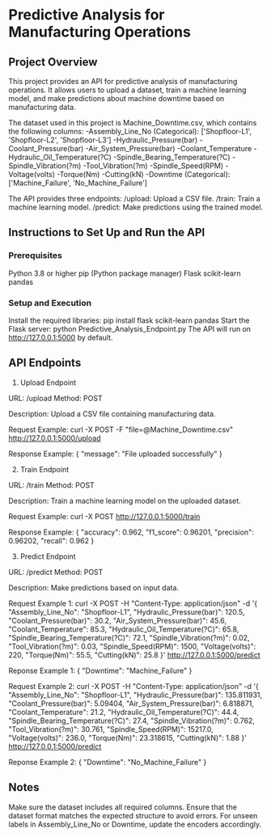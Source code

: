# Predictive Analysis for Manufacturing Operations

## Project Overview

This project provides an API for predictive analysis of manufacturing operations. It allows users to upload a dataset, train a machine learning model, and make predictions about machine downtime based on manufacturing data.

The dataset used in this project is Machine_Downtime.csv, which contains the following columns:
-Assembly_Line_No (Categorical): ['Shopfloor-L1', 'Shopfloor-L2', 'Shopfloor-L3']
-Hydraulic_Pressure(bar)
-Coolant_Pressure(bar)
-Air_System_Pressure(bar)
-Coolant_Temperature
-Hydraulic_Oil_Temperature(?C)
-Spindle_Bearing_Temperature(?C)
-Spindle_Vibration(?m)
-Tool_Vibration(?m)
-Spindle_Speed(RPM)
-Voltage(volts)
-Torque(Nm)
-Cutting(kN)
-Downtime (Categorical): ['Machine_Failure', 'No_Machine_Failure']

The API provides three endpoints:
/upload: Upload a CSV file.
/train: Train a machine learning model.
/predict: Make predictions using the trained model.

## Instructions to Set Up and Run the API

### Prerequisites
Python 3.8 or higher
pip (Python package manager)
Flask
scikit-learn
pandas

### Setup and Execution
Install the required libraries: pip install flask scikit-learn pandas
Start the Flask server: python Predictive_Analysis_Endpoint.py
The API will run on http://127.0.0.1:5000 by default.

## API Endpoints

1. Upload Endpoint

URL: /upload
Method: POST

Description: Upload a CSV file containing manufacturing data.

Request Example:
curl -X POST -F "file=@Machine_Downtime.csv" http://127.0.0.1:5000/upload

Response Example:
{
    "message": "File uploaded successfully"
}

2. Train Endpoint

URL: /train
Method: POST

Description: Train a machine learning model on the uploaded dataset.

Request Example:
curl -X POST http://127.0.0.1:5000/train

Response Example:
{
    "accuracy": 0.962,
    "f1_score": 0.96201,
    "precision": 0.96202,
    "recall": 0.962
}

3. Predict Endpoint

URL: /predict
Method: POST

Description: Make predictions based on input data.

Request Example 1:
curl -X POST -H "Content-Type: application/json" -d '{
    "Assembly_Line_No": "Shopfloor-L1",
    "Hydraulic_Pressure(bar)": 120.5,
    "Coolant_Pressure(bar)": 30.2,
    "Air_System_Pressure(bar)": 45.6,
    "Coolant_Temperature": 85.3,
    "Hydraulic_Oil_Temperature(?C)": 65.8,
    "Spindle_Bearing_Temperature(?C)": 72.1,
    "Spindle_Vibration(?m)": 0.02,
    "Tool_Vibration(?m)": 0.03,
    "Spindle_Speed(RPM)": 1500,
    "Voltage(volts)": 220,
    "Torque(Nm)": 55.5,
    "Cutting(kN)": 25.8
}' http://127.0.0.1:5000/predict

Reponse Example 1: 
{
    "Downtime": "Machine_Failure"
}

Request Example 2:
curl -X POST -H "Content-Type: application/json" -d '{
    "Assembly_Line_No": "Shopfloor-L1",
    "Hydraulic_Pressure(bar)": 135.811931,
    "Coolant_Pressure(bar)": 5.09404,
    "Air_System_Pressure(bar)": 6.818871,
    "Coolant_Temperature": 21.2,
    "Hydraulic_Oil_Temperature(?C)": 44.4,
    "Spindle_Bearing_Temperature(?C)": 27.4,
    "Spindle_Vibration(?m)": 0.762,
    "Tool_Vibration(?m)": 30.761,
    "Spindle_Speed(RPM)": 15217.0,
    "Voltage(volts)": 236.0,
    "Torque(Nm)": 23.318615,
    "Cutting(kN)": 1.88
}' http://127.0.0.1:5000/predict

Reponse Example 2: 
{
    "Downtime": "No_Machine_Failure"
}

## Notes

Make sure the dataset includes all required columns.
Ensure that the dataset format matches the expected structure to avoid errors.
For unseen labels in Assembly_Line_No or Downtime, update the encoders accordingly.

